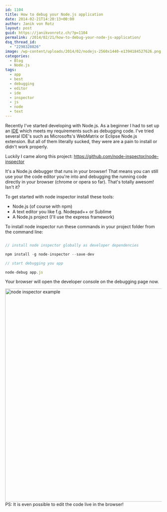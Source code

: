 ```yaml
---
id: 1104
title: How to debug your Node.js application
date: 2014-02-21T14:20:13+00:00
author: Janik von Rotz
layout: post
guid: https://janikvonrotz.ch/?p=1104
permalink: /2014/02/21/how-to-debug-your-node-js-application/
dsq_thread_id:
  - "2298328026"
image: /wp-content/uploads/2014/02/nodejs-2560x1440-e1394184527626.png
categories:
  - Blog
  - Node.js
tags:
  - app
  - best
  - debugging
  - editor
  - ide
  - inspector
  - js
  - node
  - text
---
```

Recently I've started developing with Node.js. As a beginner I had to set up an <a href="https://en.wikipedia.org/wiki/Integrated_Development_Environment">IDE</a> which meets my requirements such as debugging code. I've tried several IDE's such as Microsofts's WebMatrix or Eclipse Node.js extension. But all of them literally sucked, they were are a pain to install or didn't work properly.

Luckily I came along this project: <a href="https://github.com/node-inspector/node-inspector">https://github.com/node-inspector/node-inspector</a>

<!--more-->

It's a Node.js debugger that runs in your browser! That means you can still use your the code editor you're into and debugging the running code directly in your browser (chrome or opera so far). That's totally awesom! Isn't it?

To get started with node inspector install these tools:

<ul>
    <li>Node.js (of course with npm)</li>
    <li>A text editor you like f.g. Nodepad++ or Sublime</li>
    <li>A Node.js project (I'll use the express framework)</li>
</ul>

To install node inspector run these commands in your project folder from the command line:

```js

// install node inspector globally as developer dependencies

npm install -g node-inspector --save-dev

// start debugging you app

node-debug app.js

```

Your browser will open the developer console on the debugging page now.

<a href="https://janikvonrotz.ch/wp-content/uploads/2014/02/node-inspector-example.jpg"><img class="aligncenter size-full wp-image-1107" alt="node inspector example" src="https://janikvonrotz.ch/wp-content/uploads/2014/02/node-inspector-example.jpg" width="1024" height="686" /></a>PS: It is even possible to edit the code live in the browser!